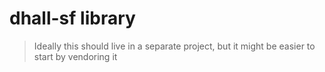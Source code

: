 # dhall-sf library

> Ideally this should live in a separate project,
> but it might be easier to start by vendoring it
